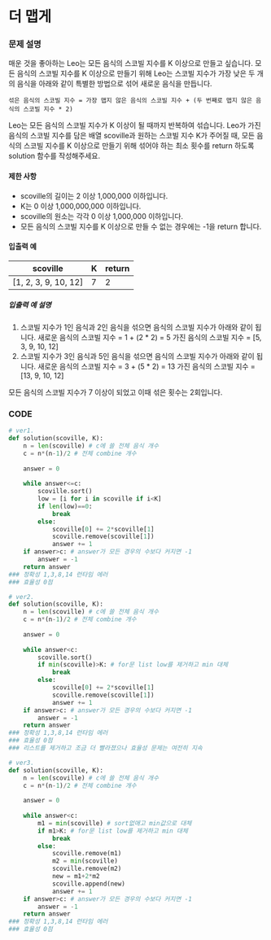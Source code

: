 # 더 맵게

### 문제 설명

매운 것을 좋아하는 Leo는 모든 음식의 스코빌 지수를 K 이상으로 만들고 싶습니다. 모든 음식의 스코빌 지수를 K 이상으로 만들기 위해 Leo는 스코빌 지수가 가장 낮은 두 개의 음식을 아래와 같이 특별한 방법으로 섞어 새로운 음식을 만듭니다.

```
섞은 음식의 스코빌 지수 = 가장 맵지 않은 음식의 스코빌 지수 + (두 번째로 맵지 않은 음식의 스코빌 지수 * 2)
```

Leo는 모든 음식의 스코빌 지수가 K 이상이 될 때까지 반복하여 섞습니다.
Leo가 가진 음식의 스코빌 지수를 담은 배열 scoville과 원하는 스코빌 지수 K가 주어질 때, 모든 음식의 스코빌 지수를 K 이상으로 만들기 위해 섞어야 하는 최소 횟수를 return 하도록 solution 함수를 작성해주세요.

#### 제한 사항

- scoville의 길이는 2 이상 1,000,000 이하입니다.
- K는 0 이상 1,000,000,000 이하입니다.
- scoville의 원소는 각각 0 이상 1,000,000 이하입니다.
- 모든 음식의 스코빌 지수를 K 이상으로 만들 수 없는 경우에는 -1을 return 합니다.

#### 입출력 예

| scoville             | K    | return |
| -------------------- | ---- | ------ |
| [1, 2, 3, 9, 10, 12] | 7    | 2      |

##### 입출력 예 설명

1. 스코빌 지수가 1인 음식과 2인 음식을 섞으면 음식의 스코빌 지수가 아래와 같이 됩니다.
   새로운 음식의 스코빌 지수 = 1 + (2 * 2) = 5
   가진 음식의 스코빌 지수 = [5, 3, 9, 10, 12]
2. 스코빌 지수가 3인 음식과 5인 음식을 섞으면 음식의 스코빌 지수가 아래와 같이 됩니다.
   새로운 음식의 스코빌 지수 = 3 + (5 * 2) = 13
   가진 음식의 스코빌 지수 = [13, 9, 10, 12]

모든 음식의 스코빌 지수가 7 이상이 되었고 이때 섞은 횟수는 2회입니다.



### CODE

```python
# ver1.
def solution(scoville, K):
    n = len(scoville) # c에 쓸 전체 음식 개수
    c = n*(n-1)/2 # 전체 combine 개수
    
    answer = 0
    
    while answer<=c:
        scoville.sort()
        low = [i for i in scoville if i<K]
        if len(low)==0:
            break
        else:
            scoville[0] += 2*scoville[1]
            scoville.remove(scoville[1])
            answer += 1
    if answer>c: # answer가 모든 경우의 수보다 커지면 -1
        answer = -1 
    return answer
### 정확성 1,3,8,14 런타임 에러
### 효율성 0점
```

```python
# ver2.
def solution(scoville, K):
    n = len(scoville) # c에 쓸 전체 음식 개수
    c = n*(n-1)/2 # 전체 combine 개수
    
    answer = 0
    
    while answer<c:
        scoville.sort()
        if min(scoville)>K: # for문 list low를 제거하고 min 대체
            break
        else:
            scoville[0] += 2*scoville[1]
            scoville.remove(scoville[1])
            answer += 1
    if answer>c: # answer가 모든 경우의 수보다 커지면 -1
        answer = -1 
    return answer
### 정확성 1,3,8,14 런타임 에러
### 효율성 0점
### 리스트를 제거하고 조금 더 빨라졌으나 효율성 문제는 여전히 지속
```

```python
# ver3.
def solution(scoville, K):
    n = len(scoville) # c에 쓸 전체 음식 개수
    c = n*(n-1)/2 # 전체 combine 개수
    
    answer = 0
    
    while answer<c:
        m1 = min(scoville) # sort없애고 min값으로 대체
        if m1>K: # for문 list low를 제거하고 min 대체
            break
        else:
            scoville.remove(m1)
            m2 = min(scoville)
            scoville.remove(m2)
            new = m1+2*m2
            scoville.append(new)
            answer += 1
    if answer>c: # answer가 모든 경우의 수보다 커지면 -1
        answer = -1 
    return answer
### 정확성 1,3,8,14 런타임 에러
### 효율성 0점
```

```python

```

